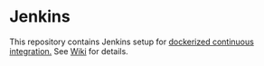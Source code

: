 # Jenkins
This repository contains Jenkins setup for [dockerized continuous integration.](https://github.com/IoTitude/docker_test_env/)
See [Wiki](https://github.com/IoTitude/docker_test_env/wiki) for details.
